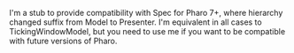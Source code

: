 I'm a stub to provide compatibility with Spec for Pharo 7+, where hierarchy changed suffix from Model to Presenter. 
I'm equivalent in all cases to TickingWindowModel, but you need to use me if you want to be compatible with future versions of Pharo.